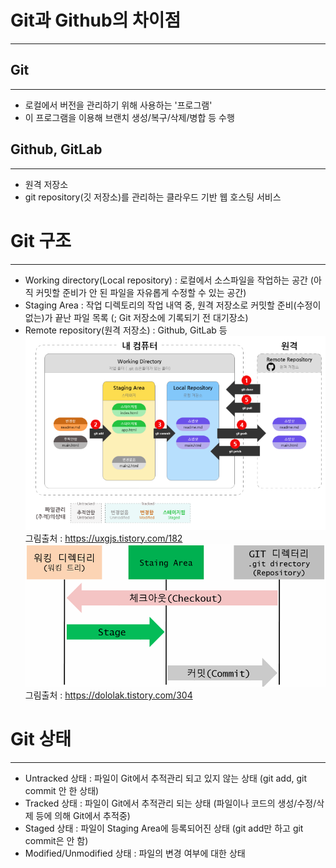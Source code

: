 # Git과 Github의 차이점
***
## Git
***
- 로컬에서 버전을 관리하기 위해 사용하는 '프로그램' 
- 이 프로그램을 이용해 브랜치 생성/복구/삭제/병합 등 수행 

## Github, GitLab
***
- 원격 저장소 
- git repository(깃 저장소)를 관리하는 클라우드 기반 웹 호스팅 서비스 

# Git 구조
***
- Working directory(Local repository) : 로컬에서 소스파일을 작업하는 공간 (아직 커밋할 준비가 안 된 파일을 자유롭게 수정할 수 있는 공간) 
- Staging Area : 작업 디렉토리의 작업 내역 중, 원격 저장소로 커밋할 준비(수정이 없는)가 끝난 파일 목록 (; Git 저장소에 기록되기 전 대기장소) 
- Remote repository(원격 저장소) : Github, GitLab 등 
![](img/2022-03-01-00-41-43.png) 
그림출처 : https://uxgjs.tistory.com/182 
![](img/2022-03-01-02-06-17.png) 
그림출처 : https://dololak.tistory.com/304 

# Git 상태
***
- Untracked 상태 : 파일이 Git에서 추적관리 되고 있지 않는 상태 (git add, git commit 안 한 상태) 
- Tracked 상태 : 파일이 Git에서 추적관리 되는 상태 (파일이나 코드의 생성/수정/삭제 등에 의해 Git에서 추적중) 
- Staged 상태 :  파일이 Staging Area에 등록되어진 상태 (git add만 하고 git commit은 안 함) 
- Modified/Unmodified 상태 : 파일의 변경 여부에 대한 상태 